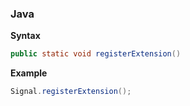### Java

**Syntax**

```java
public static void registerExtension()
```

**Example**

```java
Signal.registerExtension();
```